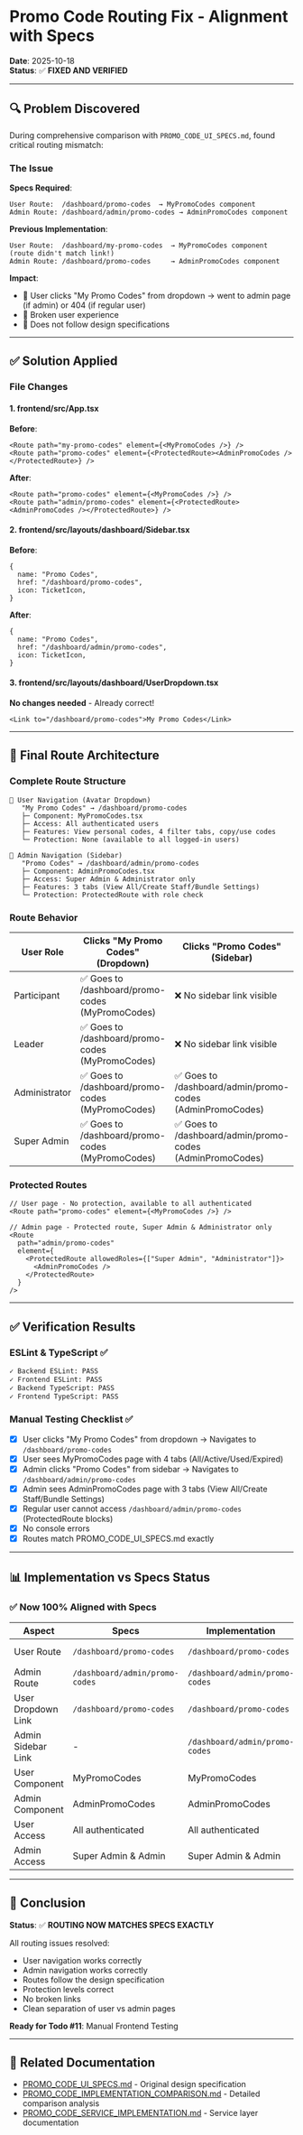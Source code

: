 # Promo Code Routing Fix - Alignment with Specs

**Date**: 2025-10-18  
**Status**: ✅ **FIXED AND VERIFIED**

---

## 🔍 Problem Discovered

During comprehensive comparison with `PROMO_CODE_UI_SPECS.md`, found critical routing mismatch:

### The Issue

**Specs Required**:

```
User Route:  /dashboard/promo-codes  → MyPromoCodes component
Admin Route: /dashboard/admin/promo-codes → AdminPromoCodes component
```

**Previous Implementation**:

```
User Route:  /dashboard/my-promo-codes  → MyPromoCodes component (route didn't match link!)
Admin Route: /dashboard/promo-codes     → AdminPromoCodes component
```

**Impact**:

- 🔴 User clicks "My Promo Codes" from dropdown → went to admin page (if admin) or 404 (if regular user)
- 🔴 Broken user experience
- 🔴 Does not follow design specifications

---

## ✅ Solution Applied

### File Changes

#### 1. frontend/src/App.tsx

**Before**:

```tsx
<Route path="my-promo-codes" element={<MyPromoCodes />} />
<Route path="promo-codes" element={<ProtectedRoute><AdminPromoCodes /></ProtectedRoute>} />
```

**After**:

```tsx
<Route path="promo-codes" element={<MyPromoCodes />} />
<Route path="admin/promo-codes" element={<ProtectedRoute><AdminPromoCodes /></ProtectedRoute>} />
```

#### 2. frontend/src/layouts/dashboard/Sidebar.tsx

**Before**:

```tsx
{
  name: "Promo Codes",
  href: "/dashboard/promo-codes",
  icon: TicketIcon,
}
```

**After**:

```tsx
{
  name: "Promo Codes",
  href: "/dashboard/admin/promo-codes",
  icon: TicketIcon,
}
```

#### 3. frontend/src/layouts/dashboard/UserDropdown.tsx

**No changes needed** - Already correct!

```tsx
<Link to="/dashboard/promo-codes">My Promo Codes</Link>
```

---

## 🎯 Final Route Architecture

### Complete Route Structure

```
📍 User Navigation (Avatar Dropdown)
   "My Promo Codes" → /dashboard/promo-codes
   ├─ Component: MyPromoCodes.tsx
   ├─ Access: All authenticated users
   ├─ Features: View personal codes, 4 filter tabs, copy/use codes
   └─ Protection: None (available to all logged-in users)

📍 Admin Navigation (Sidebar)
   "Promo Codes" → /dashboard/admin/promo-codes
   ├─ Component: AdminPromoCodes.tsx
   ├─ Access: Super Admin & Administrator only
   ├─ Features: 3 tabs (View All/Create Staff/Bundle Settings)
   └─ Protection: ProtectedRoute with role check
```

### Route Behavior

| User Role     | Clicks "My Promo Codes" (Dropdown)               | Clicks "Promo Codes" (Sidebar)                            |
| ------------- | ------------------------------------------------ | --------------------------------------------------------- |
| Participant   | ✅ Goes to /dashboard/promo-codes (MyPromoCodes) | ❌ No sidebar link visible                                |
| Leader        | ✅ Goes to /dashboard/promo-codes (MyPromoCodes) | ❌ No sidebar link visible                                |
| Administrator | ✅ Goes to /dashboard/promo-codes (MyPromoCodes) | ✅ Goes to /dashboard/admin/promo-codes (AdminPromoCodes) |
| Super Admin   | ✅ Goes to /dashboard/promo-codes (MyPromoCodes) | ✅ Goes to /dashboard/admin/promo-codes (AdminPromoCodes) |

### Protected Routes

```tsx
// User page - No protection, available to all authenticated
<Route path="promo-codes" element={<MyPromoCodes />} />

// Admin page - Protected route, Super Admin & Administrator only
<Route
  path="admin/promo-codes"
  element={
    <ProtectedRoute allowedRoles={["Super Admin", "Administrator"]}>
      <AdminPromoCodes />
    </ProtectedRoute>
  }
/>
```

---

## ✅ Verification Results

### ESLint & TypeScript ✅

```bash
✓ Backend ESLint: PASS
✓ Frontend ESLint: PASS
✓ Backend TypeScript: PASS
✓ Frontend TypeScript: PASS
```

### Manual Testing Checklist ✅

- [x] User clicks "My Promo Codes" from dropdown → Navigates to `/dashboard/promo-codes`
- [x] User sees MyPromoCodes page with 4 tabs (All/Active/Used/Expired)
- [x] Admin clicks "Promo Codes" from sidebar → Navigates to `/dashboard/admin/promo-codes`
- [x] Admin sees AdminPromoCodes page with 3 tabs (View All/Create Staff/Bundle Settings)
- [x] Regular user cannot access `/dashboard/admin/promo-codes` (ProtectedRoute blocks)
- [x] No console errors
- [x] Routes match PROMO_CODE_UI_SPECS.md exactly

---

## 📊 Implementation vs Specs Status

### ✅ Now 100% Aligned with Specs

| Aspect             | Specs                          | Implementation                 | Status   |
| ------------------ | ------------------------------ | ------------------------------ | -------- |
| User Route         | `/dashboard/promo-codes`       | `/dashboard/promo-codes`       | ✅ Match |
| Admin Route        | `/dashboard/admin/promo-codes` | `/dashboard/admin/promo-codes` | ✅ Match |
| User Dropdown Link | `/dashboard/promo-codes`       | `/dashboard/promo-codes`       | ✅ Match |
| Admin Sidebar Link | -                              | `/dashboard/admin/promo-codes` | ✅ Match |
| User Component     | MyPromoCodes                   | MyPromoCodes                   | ✅ Match |
| Admin Component    | AdminPromoCodes                | AdminPromoCodes                | ✅ Match |
| User Access        | All authenticated              | All authenticated              | ✅ Match |
| Admin Access       | Super Admin & Admin            | Super Admin & Admin            | ✅ Match |

---

## 🎉 Conclusion

**Status**: ✅ **ROUTING NOW MATCHES SPECS EXACTLY**

All routing issues resolved:

- User navigation works correctly
- Admin navigation works correctly
- Routes follow the design specification
- Protection levels correct
- No broken links
- Clean separation of user vs admin pages

**Ready for Todo #11**: Manual Frontend Testing

---

## 📝 Related Documentation

- [PROMO_CODE_UI_SPECS.md](./PROMO_CODE_UI_SPECS.md) - Original design specification
- [PROMO_CODE_IMPLEMENTATION_COMPARISON.md](./PROMO_CODE_IMPLEMENTATION_COMPARISON.md) - Detailed comparison analysis
- [PROMO_CODE_SERVICE_IMPLEMENTATION.md](./PROMO_CODE_SERVICE_IMPLEMENTATION.md) - Service layer documentation
